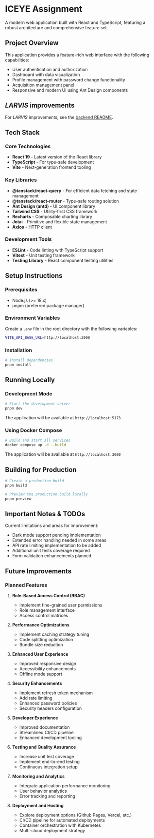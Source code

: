 # ICEYE Assignment

A modern web application built with React and TypeScript, featuring a robust architecture and comprehensive feature set.

## Project Overview

This application provides a feature-rich web interface with the following capabilities:

- User authentication and authorization
- Dashboard with data visualization
- Profile management with password change functionality
- Acquisition management panel
- Responsive and modern UI using Ant Design components

## _LARVIS_ improvements

For _LARVIS_ improvements, see the [backend README](/backend/README.md).

## Tech Stack

### Core Technologies

- **React 19** - Latest version of the React library
- **TypeScript** - For type-safe development
- **Vite** - Next-generation frontend tooling

### Key Libraries

- **@tanstack/react-query** - For efficient data fetching and state management
- **@tanstack/react-router** - Type-safe routing solution
- **Ant Design (antd)** - UI component library
- **Tailwind CSS** - Utility-first CSS framework
- **Recharts** - Composable charting library
- **Jotai** - Primitive and flexible state management
- **Axios** - HTTP client

### Development Tools

- **ESLint** - Code linting with TypeScript support
- **Vitest** - Unit testing framework
- **Testing Library** - React component testing utilities

## Setup Instructions

### Prerequisites

- Node.js (>= 18.x)
- pnpm (preferred package manager)

### Environment Variables

Create a `.env` file in the root directory with the following variables:

```bash
VITE_API_BASE_URL=http://localhost:3000
```

### Installation

```bash
# Install dependencies
pnpm install
```

## Running Locally

### Development Mode

```bash
# Start the development server
pnpm dev
```

The application will be available at `http://localhost:5173`

### Using Docker Compose

```bash
# Build and start all services
docker compose up -d --build
```

The application will be available at `http://localhost:3000`

## Building for Production

```bash
# Create a production build
pnpm build

# Preview the production build locally
pnpm preview
```

## Important Notes & TODOs

Current limitations and areas for improvement:

- Dark mode support pending implementation
- Extended error handling needed in some areas
- API rate limiting implementation to be added
- Additional unit tests coverage required
- Form validation enhancements planned

## Future Improvements

### Planned Features

1. **Role-Based Access Control (RBAC)**

   - Implement fine-grained user permissions
   - Role management interface
   - Access control matrices

2. **Performance Optimizations**

   - Implement caching strategy tuning
   - Code splitting optimization
   - Bundle size reduction

3. **Enhanced User Experience**

   - Improved responsive design
   - Accessibility enhancements
   - Offline mode support

4. **Security Enhancements**

   - Implement refresh token mechanism
   - Add rate limiting
   - Enhanced password policies
   - Security headers configuration

5. **Developer Experience**

   - Improved documentation
   - Streamlined CI/CD pipeline
   - Enhanced development tooling

6. **Testing and Quality Assurance**

   - Increase unit test coverage
   - Implement end-to-end testing
   - Continuous integration setup

7. **Monitoring and Analytics**

   - Integrate application performance monitoring
   - User behavior analytics
   - Error tracking and reporting

8. **Deployment and Hosting**

   - Explore deployment options (Github Pages, Vercel, etc.)
   - CI/CD pipeline for automated deployments
   - Container orchestration with Kubernetes
   - Multi-cloud deployment strategy
